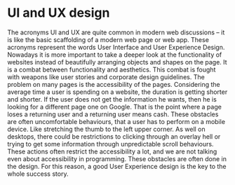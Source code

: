 # UI and UX design

The acronyms UI and UX are quite common in modern web discussions – it is like the basic scaffolding of a modern web page or web app. These acronyms represent the words User Interface and User Experience Design. Nowadays it is more important to take a deeper look at the functionality of websites instead of beautifully arranging objects and shapes on the page. It is a combat between functionality and aesthetics. This combat is fought with weapons like user stories and corporate design guidelines. The problem on many pages is the accessibility of the pages. Considering the average time a user is spending on a website, the duration is getting shorter and shorter. If the user does not get the information he wants, then he is looking for a different page one on Google. That is the point where a page loses a returning user and a returning user means cash. These obstacles are often uncomfortable behaviours, that a user has to perform on a mobile device. Like stretching the thumb to the left upper corner. As well on desktops, there could be restrictions to clicking through an overlay hell or trying to get some information through unpredictable scroll behaviours. These actions often restrict the accessibility a lot, and we are not talking even about accessibility in programming. These obstacles are often done in the design. For this reason, a good User Experience design is the key to the whole success story.